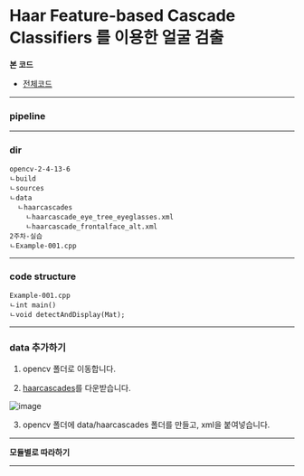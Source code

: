 # Haar Feature-based Cascade Classifiers 를 이용한 얼굴 검출

**본 코드**
- [전체코드](2주차-실습/Example_001.cpp)

***

### pipeline

***

### dir

```
opencv-2-4-13-6
ㄴbuild
ㄴsources
ㄴdata
  ㄴhaarcascades
    ㄴhaarcascade_eye_tree_eyeglasses.xml
    ㄴhaarcascade_frontalface_alt.xml
2주차-실습
ㄴExample-001.cpp
```

***

### code structure

```
Example-001.cpp
ㄴint main()
ㄴvoid detectAndDisplay(Mat);
```

***

### data 추가하기

1. opencv 폴더로 이동합니다.

2. [haarcascades](https://github.com/moduPlayGround/ComputerVision-for-VisualRecognition/tree/master/2%EC%A3%BC%EC%B0%A8-%EC%8B%A4%EC%8A%B5/data1/data/haarcascades)를 다운받습니다.

![image](https://user-images.githubusercontent.com/30471027/52734387-6db59880-3008-11e9-91fb-3b2c78a78c9d.png)

3. opencv 폴더에 data/haarcascades 폴더를 만들고, xml을 붙여넣습니다.

***

**모듈별로 따라하기**

***
